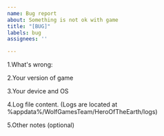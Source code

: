 ```yaml
---
name: Bug report
about: Something is not ok with game
title: "[BUG]"
labels: bug
assignees: ''

---
```


1.What's wrong:

2.Your version of game

3.Your device and OS

4.Log file content. (Logs are located at %appdata%/WolfGamesTeam/HeroOfTheEarth/logs)

5.Other notes (optional)
